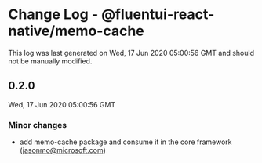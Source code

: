 # Change Log - @fluentui-react-native/memo-cache

This log was last generated on Wed, 17 Jun 2020 05:00:56 GMT and should not be manually modified.

<!-- Start content -->

## 0.2.0

Wed, 17 Jun 2020 05:00:56 GMT

### Minor changes

- add memo-cache package and consume it in the core framework (jasonmo@microsoft.com)
